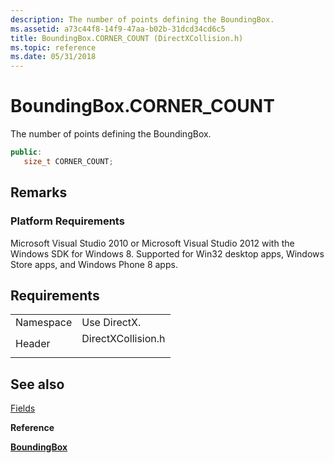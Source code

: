 ```yaml
---
description: The number of points defining the BoundingBox.
ms.assetid: a73c44f8-14f9-47aa-b02b-31dcd34cd6c5
title: BoundingBox.CORNER_COUNT (DirectXCollision.h)
ms.topic: reference
ms.date: 05/31/2018
---
```


# BoundingBox.CORNER\_COUNT

The number of points defining the BoundingBox.


```C++
public: 
   size_t CORNER_COUNT;
```



## Remarks

### Platform Requirements

Microsoft Visual Studio 2010 or Microsoft Visual Studio 2012 with the Windows SDK for Windows 8. Supported for Win32 desktop apps, Windows Store apps, and Windows Phone 8 apps.

## Requirements



|                      |                                                                                               |
|----------------------|-----------------------------------------------------------------------------------------------|
| Namespace<br/> | Use DirectX.<br/>                                                                       |
| Header<br/>    | <dl> <dt>DirectXCollision.h</dt> </dl> |



## See also

<dl> <dt>

[Fields](boundingbox-fields.md)
</dt> <dt>

**Reference**
</dt> <dt>

[**BoundingBox**](/windows/desktop/api/DirectXCollision/ns-directxcollision-boundingbox)
</dt> </dl>

 

 




